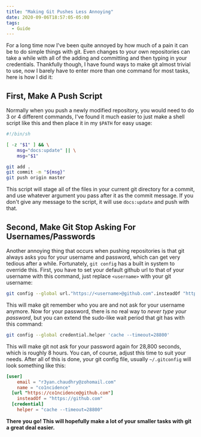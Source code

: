 ```yaml
---
title: "Making Git Pushes Less Annoying"
date: 2020-09-06T18:57:05-05:00
tags:
  - Guide
---
```


For a long time now I've been quite annoyed by how much of a pain it can be to do simple things with git. Even changes to your own repositories can take a while with all of the adding and committing and then typing in your credentials. Thankfully though, I have found ways to make git almost trivial to use, now I barely have to enter more than one command for most tasks, here is how I did it:

## First, Make A Push Script

Normally when you push a newly modified repository, you would need to do 3 or 4 different commands, I've found it much easier to just make a shell script like this and then place it in my `$PATH` for easy usage:

```sh
#!/bin/sh

[ -z "$1" ] && \
    msg="docs:update" || \
    msg="$1"

git add .
git commit -m "${msg}"
git push origin master
```
This script will stage all of the files in your current git directory for a commit, and use whatever argument you pass after it as the commit message. If you don't give any message to the script, it will use `docs:update` and push with that.

## Second, Make Git Stop Asking For Usernames/Passwords

Another annoying thing that occurs when pushing repositories is that git always asks you for your username and password, which can get very tedious after a while. Fortunately, `git config` has a built in system to override this. First, you have to set your default github url to that of your username with this command, just replace `<username>` with your git username:

```sh
git config --global url."https://<username>@github.com".insteadOf "https://github.com"
```

This will make git remember who you are and not ask for your username anymore. Now for your password, there is no real way to *never type your password*, but you can extend the sudo-like wait period that git has with this command:
```sh
git config --global credential.helper 'cache --timeout=28800'
```
This will make git not ask for your password again for 28,800 seconds, which is roughly 8 hours. You can, of course, adjust this time to suit your needs. After all of this is done, your git config file, usually `~/.gitconfig` will look something like this:
```toml
[user]
    email = "r3yan.chaudhry@zohomail.com"
    name = "co1ncidence"
  [url "https://co1ncidence@github.com"]
    insteadOf = "https://github.com"
  [credential]
    helper = "cache --timeout=28800"
```
**There you go! This will hopefully make a lot of your smaller tasks with git a great deal easier.**
